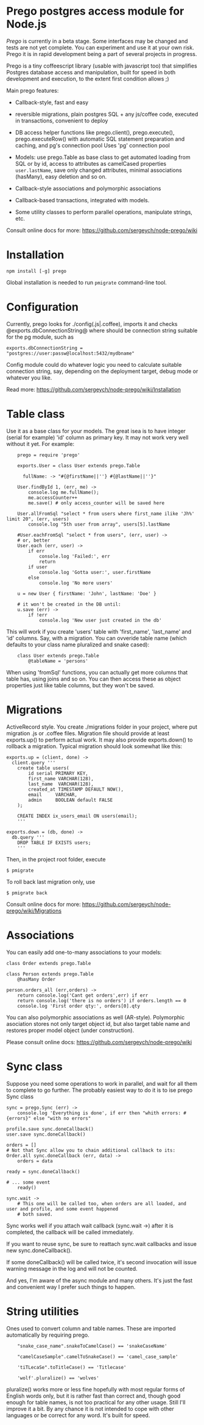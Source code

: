 Prego postgres access module for Node.js
========================================

*Prego* is currently in a beta stage. Some interfaces may be changed and tests are not yet complete. You can experiment
and use it at your own risk. Prego it is in rapid development being a part of several projects in progress.

Prego is a tiny coffeescript library (usable with javascript too) that simplifies Postgres database access and
manipulation, built for speed in both development and execution, to the extent first condition allows ;)

Main prego features:

* Callback-style, fast and easy

* reversible migrations, plain postgres SQL + any js/coffee code, executed in transactions, convenient to deploy

* DB access helper functions like prego.client(), prego.execute(), prego.executeRow() with automatic SQL statement
  preparation and caching, and pg's connection pool
  Uses 'pg' connection pool

* Models: use prego.Table as base class to get automated loading from SQL or by id, access to attributes as camelCased
  properties `user.lastName`, save only changed attributes, minimal associations (hasMany), easy deletion and so on.

* Callback-style associations and polymorphic associations

* Callback-based transactions, integrated with models.

* Some utility classes to perform parallel operations, manipulate strings, etc.

Consult online docs for more: https://github.com/sergeych/node-prego/wiki

Installation
============

    npm install [-g] prego

Global installation is needed to run `pmigrate` command-line tool.

Configuration
=============

Currently, prego looks for ./config(.js|.coffee), imports it and checks @exports.dbConnectionString@ where should
be connection string suitable for the pg module, such as

    exports.dbConnectionString = "postgres://user:passw@localhost:5432/mydbname"

Config module could do whatever logic you need to calculate suitable connection string, say, depending on the
deployment target, debug mode or whatever you like.

Read more: https://github.com/sergeych/node-prego/wiki/Installation

Table class
===========

Use it as a base class for your models. The great isea is to have integer (serial for example) 'id' column as primary
key. It may not work very well without it yet. For example:

        prego = require 'prego'

        exports.User = class User extends prego.Table

          fullName: -> "#{@firstName||''} #{@lastName||''}"

        User.findById 1, (err, me) ->
            console.log me.fullName();
            me.accessCounter++
            me.save() # only access_counter will be saved here

        User.allFromSql "select * from users where first_name ilike 'Jh%' limit 20", (err, users)
            console.log "5th user from array", users[5].lastName

        #User.eachFromSql "select * from users", (err, user) ->
        # or, better
        User.each (err, user) ->
            if err
                console.log 'Failed:', err
                return
            if user
                console.log 'Gotta user:', user.firstName
            else
                console.log 'No more users'

        u = new User { firstName: 'John', lastName: 'Doe' }

        # it won't be created in the DB until:
        u.save (err) ->
            if !err
                console.log 'New user just created in the db'


This will work if you create 'users' table with 'first_name', 'last_name' and 'id' columns. Say, with a migration.
You can ovveride table name (which defaults to your class name pluralized and snake cased):

        class User extends prego.Table
            @tableName = 'persons'

When using 'fromSql' functions, you can actually get more columns that table has, using joins and so on. You can then
access these as object properties just like table columns, but they won't be saved.


Migrations
==========

ActiveRecord style. You create ./migrations folder in your project, where put migration .js or .coffee files. Migration
file should provide at least exports.up() to perform actual work. It may also provide exports.down() to rollback a
migration. Typical migration should look somewhat like this:

    exports.up = (client, done) ->
      client.query '''
      	create table users(
      		id serial PRIMARY KEY,
      		first_name VARCHAR(128),
      		last_name  VARCHAR(128),
      		created_at TIMESTAMP DEFAULT NOW(),
      		email     VARCHAR,
      		admin	  BOOLEAN default FALSE
      	);

      	CREATE INDEX ix_users_email ON users(email);
      	'''

    exports.down = (db, done) ->
      db.query '''
        DROP TABLE IF EXISTS users;
        '''

Then, in the project root folder, execute

    $ pmigrate

To roll back last migration only, use

    $ pmigrate back

Consult online docs for more: https://github.com/sergeych/node-prego/wiki/Migrations

Associations
============

You can easily add one-to-many associations to your models:

    class Order extends prego.Table

    class Person extends prego.Table
        @hasMany Order

    person.orders_all (err,orders) ->
        return console.log('Cant get orders',err) if err
        return console.log('there is no orders') if orders.length == 0
        console.log 'First order qty:', orders[0].qty

You can also polymorphic associations as well (AR-style). Polymorphic asociation stores not only target object id,
but also target table name and restores proper model object (under construction).

Please consult online docs: https://github.com/sergeych/node-prego/wiki

Sync class
==========

Suppose you need some operations to work in parallel, and wait for all them to complete to go further. The probably
easiest way to do it is to ise prego Sync class

    sync = prego.Sync (err) ->
        console.log 'Everything is done', if err then "whith errors: #{errors}" else "with no errors"

    profile.save sync.doneCallback()
    user.save sync.doneCallback()

    orders = []
    # Not that Sync allow you to chain additional callback to its:
    Order.all sync.doneCallback (err, data) ->
        orders = data

    ready = sync.doneCallback()

    # ... some event
        ready()

    sync.wait ->
        # This one will be called too, when orders are all loaded, and user and profile, and some event happened
        # both saved.

Sync works well if you attach wait callback (sync.wait ->) after it is completed, the callback will be called
immediately.

If you want to reuse sync, be sure to reattach sync.wait callbacks and issue new sync.doneCallback().

If some doneCallback() will be called twice, it's second invocation will issue warning message in the log and
will not be counted.

And yes, I'm aware of the async module and many others. It's just the fast and convenient way I prefer such things
to happen.

String utilities
================

Ones used to convert column and table names. These are imported automatically by requiring prego.

        "snake_case_name".snakeToCamelCase() == 'snakeCaseName'

        "camelCaseSample".camelToSnakeCase() == 'camel_case_sample'

        'tiTLecaSe".toTitleCase() == 'Titlecase'

        'wolf'.pluralize() == 'wolves'

pluralize() works more or less fine hopefully with most regular forms of English words only, but it is rather fast
than correct and, though good enough for table names, is not too practical for any other usage. Still I'll improve it a
bit. By any chance it is not intended to cope with other languages or be correct for any word. It's built for speed.
